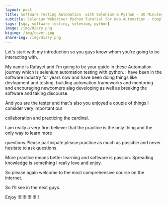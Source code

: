 ```yaml
---
layout: post
title: Software Testing Automation  with Selenium & Python - 30 Minutes A Day Challenge  Course Announcement - Day -00
subtitle: Selenium Webdriver Python Tutorial For Web Automation - Complete Journey
tags: [sqa, software testing, selenium, python]
image: /img/diary.png
bigimg: /img/cover.jpg
share-img: /img/diary.png
---
```


Let's start with my introduction so you guys know whom you're going to be interacting with.

My name is Rafayet and I'm going to be your guide in these Automation journey which is selenium automation testing with python. I have been in the software industry for years now and have been doing things like devlopment and testing.  building automation frameworks and mentoring and encouraging newcomers alag developing as well as breaking the software and taking discourse.

And you are the tester and that's also you enjoyed a couple of things I consider very important our

collaboration and practicing the cardinal.


I am really a very firm believer that the practice is the only thing and the only way to learn more

questions.Please participate please practice as much as possible and never hesitate to ask questions.

More practice means better learning and software is passion. Spreading knowledge is something I really love and enjoy.

So please again welcome to the most comprehensive course on the internet.


So I'll see in the next guys.

Enjoy !!!!!!!!!!!!!!!!!
